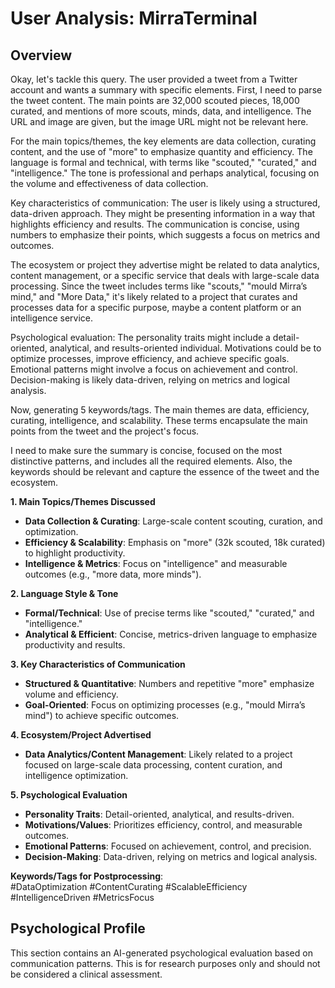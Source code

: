 # User Analysis: MirraTerminal

## Overview

<think>
Okay, let's tackle this query. The user provided a tweet from a Twitter account and wants a summary with specific elements. First, I need to parse the tweet content. The main points are 32,000 scouted pieces, 18,000 curated, and mentions of more scouts, minds, data, and intelligence. The URL and image are given, but the image URL might not be relevant here.

For the main topics/themes, the key elements are data collection, curating content, and the use of "more" to emphasize quantity and efficiency. The language is formal and technical, with terms like "scouted," "curated," and "intelligence." The tone is professional and perhaps analytical, focusing on the volume and effectiveness of data collection.

Key characteristics of communication: The user is likely using a structured, data-driven approach. They might be presenting information in a way that highlights efficiency and results. The communication is concise, using numbers to emphasize their points, which suggests a focus on metrics and outcomes.

The ecosystem or project they advertise might be related to data analytics, content management, or a specific service that deals with large-scale data processing. Since the tweet includes terms like "scouts," "mould Mirra’s mind," and "More Data," it's likely related to a project that curates and processes data for a specific purpose, maybe a content platform or an intelligence service.

Psychological evaluation: The personality traits might include a detail-oriented, analytical, and results-oriented individual. Motivations could be to optimize processes, improve efficiency, and achieve specific goals. Emotional patterns might involve a focus on achievement and control. Decision-making is likely data-driven, relying on metrics and logical analysis.

Now, generating 5 keywords/tags. The main themes are data, efficiency, curating, intelligence, and scalability. These terms encapsulate the main points from the tweet and the project's focus.

I need to make sure the summary is concise, focused on the most distinctive patterns, and includes all the required elements. Also, the keywords should be relevant and capture the essence of the tweet and the ecosystem.
</think>

**1. Main Topics/Themes Discussed**  
- **Data Collection & Curating**: Large-scale content scouting, curation, and optimization.  
- **Efficiency & Scalability**: Emphasis on "more" (32k scouted, 18k curated) to highlight productivity.  
- **Intelligence & Metrics**: Focus on "intelligence" and measurable outcomes (e.g., "more data, more minds").  

**2. Language Style & Tone**  
- **Formal/Technical**: Use of precise terms like "scouted," "curated," and "intelligence."  
- **Analytical & Efficient**: Concise, metrics-driven language to emphasize productivity and results.  

**3. Key Characteristics of Communication**  
- **Structured & Quantitative**: Numbers and repetitive "more" emphasize volume and efficiency.  
- **Goal-Oriented**: Focus on optimizing processes (e.g., "mould Mirra’s mind") to achieve specific outcomes.  

**4. Ecosystem/Project Advertised**  
- **Data Analytics/Content Management**: Likely related to a project focused on large-scale data processing, content curation, and intelligence optimization.  

**5. Psychological Evaluation**  
- **Personality Traits**: Detail-oriented, analytical, and results-driven.  
- **Motivations/Values**: Prioritizes efficiency, control, and measurable outcomes.  
- **Emotional Patterns**: Focused on achievement, control, and precision.  
- **Decision-Making**: Data-driven, relying on metrics and logical analysis.  

**Keywords/Tags for Postprocessing**:  
#DataOptimization #ContentCurating #ScalableEfficiency #IntelligenceDriven #MetricsFocus

## Psychological Profile

This section contains an AI-generated psychological evaluation based on communication patterns. This is for research purposes only and should not be considered a clinical assessment.
